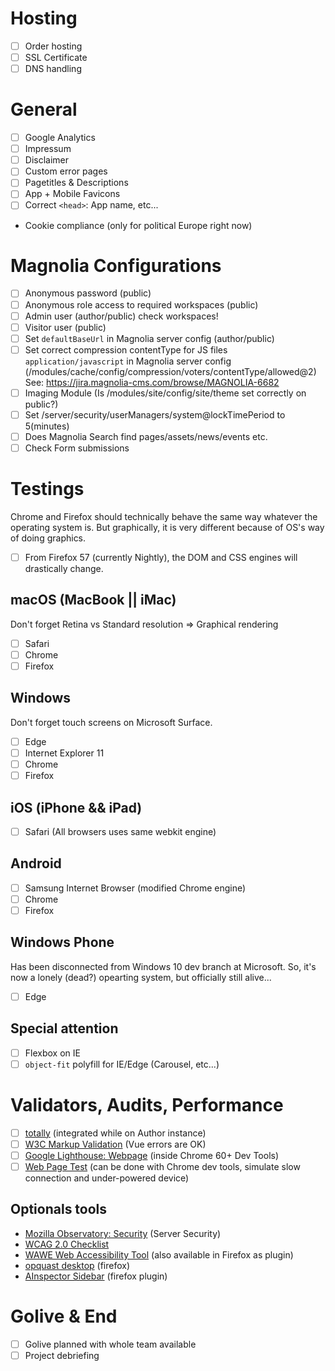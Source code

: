 # Hosting
- [ ] Order hosting
- [ ] SSL Certificate
- [ ] DNS handling

# General
- [ ] Google Analytics
- [ ] Impressum
- [ ] Disclaimer
- [ ] Custom error pages
- [ ] Pagetitles & Descriptions
- [ ] App + Mobile Favicons
- [ ] Correct `<head>`: App name, etc...
- Cookie compliance (only for political Europe right now)

# Magnolia Configurations
- [ ] Anonymous password (public)
- [ ] Anonymous role access to required workspaces (public)
- [ ] Admin user (author/public) check workspaces!
- [ ] Visitor user (public)
- [ ] Set `defaultBaseUrl` in Magnolia server config (author/public)
- [ ] Set correct compression contentType for JS files `application/javascript` in Magnolia server config (/modules/cache/config/compression/voters/contentType/allowed@2)
See: https://jira.magnolia-cms.com/browse/MAGNOLIA-6682
- [ ] Imaging Module (Is /modules/site/config/site/theme set correctly on public?)
- [ ] Set /server/security/userManagers/system@lockTimePeriod to 5(minutes)
- [ ] Does Magnolia Search find pages/assets/news/events etc.
- [ ] Check Form submissions

# Testings
Chrome and Firefox should technically behave the same way whatever the operating system is.
But graphically, it is very different because of OS's way of doing graphics.

- [ ] From Firefox 57 (currently Nightly), the DOM and CSS engines will drastically change.

## macOS (MacBook || iMac)
Don't forget Retina vs Standard resolution => Graphical rendering
- [ ] Safari
- [ ] Chrome
- [ ] Firefox

## Windows
Don't forget touch screens on Microsoft Surface.
- [ ] Edge
- [ ] Internet Explorer 11
- [ ] Chrome
- [ ] Firefox

## iOS (iPhone && iPad)
- [ ] Safari (All browsers uses same webkit engine)

## Android
- [ ] Samsung Internet Browser (modified Chrome engine)
- [ ] Chrome
- [ ] Firefox

## Windows Phone
Has been disconnected from Windows 10 dev branch at Microsoft.
So, it's now a lonely (dead?) opearting system, but officially still alive...
- [ ] Edge

## Special attention
- [ ] Flexbox on IE
- [ ] `object-fit` polyfill for IE/Edge (Carousel, etc...)

# Validators, Audits, Performance
- [ ] [totally](https://khan.github.io/tota11y/) (integrated while on Author instance)
- [ ] [W3C Markup Validation](https://validator.w3.org) (Vue errors are OK)
- [ ] [Google Lighthouse: Webpage](https://developers.google.com/web/tools/lighthouse/) (inside Chrome 60+ Dev Tools)
- [ ] [Web Page Test](https://www.webpagetest.org) (can be done with Chrome dev tools, simulate slow connection and under-powered device)

## Optionals tools
- [Mozilla Observatory: Security](https://observatory.mozilla.org) (Server Security)
- [WCAG 2.0 Checklist](http://webaim.org/standards/wcag/checklist)
- [WAWE Web Accessibility Tool](http://wave.webaim.org) (also available in Firefox as plugin)
- [opquast desktop](https://desktop.opquast.com/en/) (firefox)
- [AInspector Sidebar](https://addons.mozilla.org/fr/firefox/addon/ainspector-sidebar/) (firefox plugin)

# Golive & End
- [ ] Golive planned with whole team available
- [ ] Project debriefing
